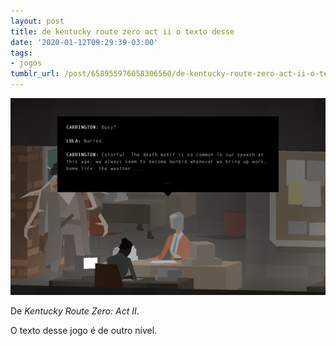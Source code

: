 ```yaml
---
layout: post
title: de kentucky route zero act ii o texto desse
date: '2020-01-12T09:29:39-03:00'
tags:
- jogos
tumblr_url: /post/658955976058306560/de-kentucky-route-zero-act-ii-o-texto-desse
---
```

 ![](/uploads/tumblr/0bc92072774f6497e409aae11b6082604c7d2ff0.png)  

De _Kentucky Route Zero: Act II_.

O texto desse jogo é de outro nível.

